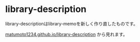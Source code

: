 # library-description

library-descriptionはlibrary-memoを新しく作り直したものです。

[matumoto1234.github.io/library-description](https://matumoto1234.github.io/library-description/) から見れます。